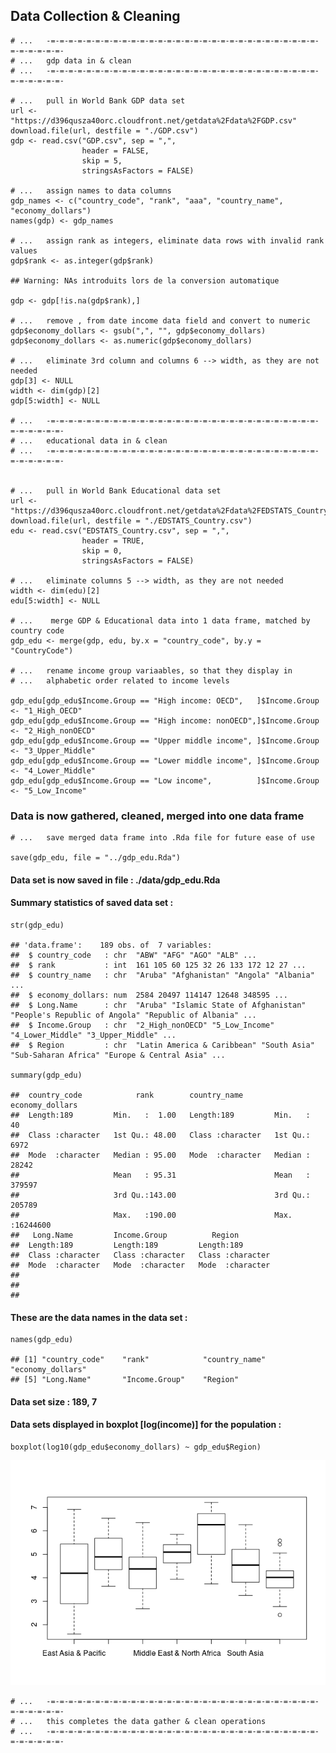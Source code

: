 Data Collection & Cleaning
--------------------------

    # ...   -=-=-=-=-=-=-=-=-=-=-=-=-=-=-=-=-=-=-=-=-=-=-=-=-=-=-=-=-=-=-=-=-=-=-=-=-
    # ...   gdp data in & clean
    # ...   -=-=-=-=-=-=-=-=-=-=-=-=-=-=-=-=-=-=-=-=-=-=-=-=-=-=-=-=-=-=-=-=-=-=-=-=-

    # ...   pull in World Bank GDP data set
    url <- "https://d396qusza40orc.cloudfront.net/getdata%2Fdata%2FGDP.csv"
    download.file(url, destfile = "./GDP.csv")
    gdp <- read.csv("GDP.csv", sep = ",",
                    header = FALSE,
                    skip = 5,
                    stringsAsFactors = FALSE)

    # ...   assign names to data columns
    gdp_names <- c("country_code", "rank", "aaa", "country_name", "economy_dollars")
    names(gdp) <- gdp_names

    # ...   assign rank as integers, eliminate data rows with invalid rank values
    gdp$rank <- as.integer(gdp$rank)

    ## Warning: NAs introduits lors de la conversion automatique

    gdp <- gdp[!is.na(gdp$rank),]

    # ...   remove , from date income data field and convert to numeric
    gdp$economy_dollars <- gsub(",", "", gdp$economy_dollars)
    gdp$economy_dollars <- as.numeric(gdp$economy_dollars)

    # ...   eliminate 3rd column and columns 6 --> width, as they are not needed
    gdp[3] <- NULL
    width <- dim(gdp)[2]
    gdp[5:width] <- NULL

    # ...   -=-=-=-=-=-=-=-=-=-=-=-=-=-=-=-=-=-=-=-=-=-=-=-=-=-=-=-=-=-=-=-=-=-=-=-=-
    # ...   educational data in & clean
    # ...   -=-=-=-=-=-=-=-=-=-=-=-=-=-=-=-=-=-=-=-=-=-=-=-=-=-=-=-=-=-=-=-=-=-=-=-=-


    # ...   pull in World Bank Educational data set
    url <- "https://d396qusza40orc.cloudfront.net/getdata%2Fdata%2FEDSTATS_Country.csv"
    download.file(url, destfile = "./EDSTATS_Country.csv")
    edu <- read.csv("EDSTATS_Country.csv", sep = ",",
                    header = TRUE,
                    skip = 0,
                    stringsAsFactors = FALSE)

    # ...   eliminate columns 5 --> width, as they are not needed
    width <- dim(edu)[2]
    edu[5:width] <- NULL

    # ...    merge GDP & Educational data into 1 data frame, matched by country code
    gdp_edu <- merge(gdp, edu, by.x = "country_code", by.y = "CountryCode")

    # ...   rename income group variaables, so that they display in
    # ...   alphabetic order related to income levels

    gdp_edu[gdp_edu$Income.Group == "High income: OECD",   ]$Income.Group <- "1_High_OECD" 
    gdp_edu[gdp_edu$Income.Group == "High income: nonOECD",]$Income.Group <- "2_High_nonOECD" 
    gdp_edu[gdp_edu$Income.Group == "Upper middle income", ]$Income.Group <- "3_Upper_Middle" 
    gdp_edu[gdp_edu$Income.Group == "Lower middle income", ]$Income.Group <- "4_Lower_Middle" 
    gdp_edu[gdp_edu$Income.Group == "Low income",          ]$Income.Group <- "5_Low_Income" 

### Data is now gathered, cleaned, merged into one data frame

    # ...   save merged data frame into .Rda file for future ease of use

    save(gdp_edu, file = "../gdp_edu.Rda")

#### Data set is now saved in file : ./data/gdp\_edu.Rda

#### Summary statistics of saved data set :

    str(gdp_edu)

    ## 'data.frame':    189 obs. of  7 variables:
    ##  $ country_code   : chr  "ABW" "AFG" "AGO" "ALB" ...
    ##  $ rank           : int  161 105 60 125 32 26 133 172 12 27 ...
    ##  $ country_name   : chr  "Aruba" "Afghanistan" "Angola" "Albania" ...
    ##  $ economy_dollars: num  2584 20497 114147 12648 348595 ...
    ##  $ Long.Name      : chr  "Aruba" "Islamic State of Afghanistan" "People's Republic of Angola" "Republic of Albania" ...
    ##  $ Income.Group   : chr  "2_High_nonOECD" "5_Low_Income" "4_Lower_Middle" "3_Upper_Middle" ...
    ##  $ Region         : chr  "Latin America & Caribbean" "South Asia" "Sub-Saharan Africa" "Europe & Central Asia" ...

    summary(gdp_edu)

    ##  country_code            rank        country_name       economy_dollars   
    ##  Length:189         Min.   :  1.00   Length:189         Min.   :      40  
    ##  Class :character   1st Qu.: 48.00   Class :character   1st Qu.:    6972  
    ##  Mode  :character   Median : 95.00   Mode  :character   Median :   28242  
    ##                     Mean   : 95.31                      Mean   :  379597  
    ##                     3rd Qu.:143.00                      3rd Qu.:  205789  
    ##                     Max.   :190.00                      Max.   :16244600  
    ##   Long.Name         Income.Group          Region         
    ##  Length:189         Length:189         Length:189        
    ##  Class :character   Class :character   Class :character  
    ##  Mode  :character   Mode  :character   Mode  :character  
    ##                                                          
    ##                                                          
    ## 

#### These are the data names in the data set :

    names(gdp_edu)

    ## [1] "country_code"    "rank"            "country_name"    "economy_dollars"
    ## [5] "Long.Name"       "Income.Group"    "Region"

#### Data set size : 189, 7

#### Data sets displayed in boxplot \[log(income)\] for the population :

    boxplot(log10(gdp_edu$economy_dollars) ~ gdp_edu$Region)

![](read_clean_data_files/figure-markdown_strict/unnamed-chunk-4-1.png)

    # ...   -=-=-=-=-=-=-=-=-=-=-=-=-=-=-=-=-=-=-=-=-=-=-=-=-=-=-=-=-=-=-=-=-=-=-=-=-
    # ...   this completes the data gather & clean operations
    # ...   -=-=-=-=-=-=-=-=-=-=-=-=-=-=-=-=-=-=-=-=-=-=-=-=-=-=-=-=-=-=-=-=-=-=-=-=-
